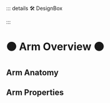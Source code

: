 ::: details 🛠 DesignBox



:::

# 🟠 <move>Arm Overview </move>🟠

## Arm Anatomy

## Arm Properties







